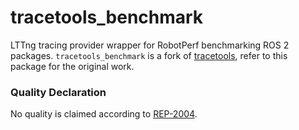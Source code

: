 # tracetools_benchmark

LTTng tracing provider wrapper for RobotPerf benchmarking ROS 2 packages. `tracetools_benchmark` is a fork of [tracetools](https://gitlab.com/ros-tracing/ros2_tracing/-/tree/master/tracetools), refer to this package for the original work.

### Quality Declaration

No quality is claimed according to [REP-2004](https://www.ros.org/reps/rep-2004.html).
